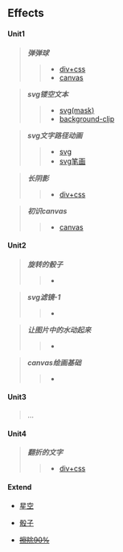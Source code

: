 ##  Effects 
#### Unit1
  > *__弹弹球__* 
  >> * [div+css](https://onethousandandtwentyfour.github.io/effects/unit1/%e5%bc%b9%e5%bc%b9%e7%90%83/)
  >> * [canvas](https://onethousandandtwentyfour.github.io/effects/unit1/%e5%bc%b9%e5%bc%b9%e7%90%83/canvas.html)
  
  > *__svg镂空文本__*
  >> * [svg(mask)](https://onethousandandtwentyfour.github.io/effects/unit1/svg%e9%95%82%e7%a9%ba%e6%96%87%e6%9c%ac/index-1.html)
  >> * [background-clip](https://onethousandandtwentyfour.github.io/effects/unit1/svg%e9%95%82%e7%a9%ba%e6%96%87%e6%9c%ac/background-clip.html)
  
  > *__svg文字路径动画__*
  >> * [svg](https://onethousandandtwentyfour.github.io/effects/unit1/svg%e6%96%87%e5%ad%97%e8%b7%af%e5%be%84%e5%8a%a8%e7%94%bb)
  >> * [svg笔画](https://onethousandandtwentyfour.github.io/effects/unit1/svg%e6%96%87%e5%ad%97%e8%b7%af%e5%be%84%e5%8a%a8%e7%94%bb/index-1.html)
  
  > *__长阴影__*
  >> * [div+css](https://onethousandandtwentyfour.github.io/effects/unit1/%E9%95%BF%E9%98%B4%E5%BD%B1)
  
  > *__初识canvas__*
  >> * [canvas](https://onethousandandtwentyfour.github.io/effects/unit1/%e5%88%9d%e8%af%86canvas)
  
#### Unit2
  > *__旋转的骰子__*
  >> *
  
  > *__svg滤镜-1__*
  >> * 
  
  > *__让图片中的水动起来__*
  >> *
  
  > *__canvas绘画基础__*
  >> *
  
#### Unit3
  > ...
  
#### Unit4
  > *__翻折的文字__*
  >> * [div+css](https://onethousandandtwentyfour.github.io/effects/unit4/%e7%bf%bb%e6%8a%98%e7%9a%84%e6%96%87%e5%ad%97/)
  
#### Extend

  *  [星空](https://onethousandandtwentyfour.github.io/effects/extend/%e6%98%9f%e7%a9%ba/)
  *  [骰子](https://onethousandandtwentyfour.github.io/effects/extend/%e9%aa%b0%e5%ad%90/)
  
  * [~~擦除90%~~](https://onethousandandtwentyfour.github.io/effects/unit1/%e5%88%9d%e8%af%86canvas/cachu.html)


